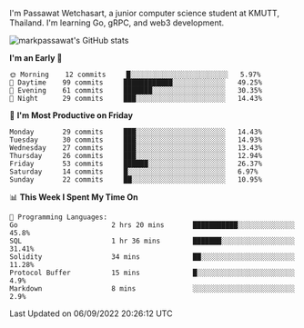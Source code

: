 
I'm Passawat Wetchasart, a junior computer science student at KMUTT, Thailand. I'm learning Go, gRPC, and web3 development.


![markpassawat's GitHub stats](https://github-readme-stats.vercel.app/api?username=markpassawat&show_icons=true&theme=radical)

<!--START_SECTION:waka-->
**I'm an Early 🐤** 

```text
🌞 Morning    12 commits     █░░░░░░░░░░░░░░░░░░░░░░░░   5.97% 
🌆 Daytime    99 commits     ████████████░░░░░░░░░░░░░   49.25% 
🌃 Evening    61 commits     ███████░░░░░░░░░░░░░░░░░░   30.35% 
🌙 Night      29 commits     ███░░░░░░░░░░░░░░░░░░░░░░   14.43%

```
📅 **I'm Most Productive on Friday** 

```text
Monday       29 commits     ███░░░░░░░░░░░░░░░░░░░░░░   14.43% 
Tuesday      30 commits     ███░░░░░░░░░░░░░░░░░░░░░░   14.93% 
Wednesday    27 commits     ███░░░░░░░░░░░░░░░░░░░░░░   13.43% 
Thursday     26 commits     ███░░░░░░░░░░░░░░░░░░░░░░   12.94% 
Friday       53 commits     ██████░░░░░░░░░░░░░░░░░░░   26.37% 
Saturday     14 commits     █░░░░░░░░░░░░░░░░░░░░░░░░   6.97% 
Sunday       22 commits     ██░░░░░░░░░░░░░░░░░░░░░░░   10.95%

```


📊 **This Week I Spent My Time On** 

```text
💬 Programming Languages: 
Go                       2 hrs 20 mins       ███████████░░░░░░░░░░░░░░   45.8% 
SQL                      1 hr 36 mins        ███████░░░░░░░░░░░░░░░░░░   31.41% 
Solidity                 34 mins             ██░░░░░░░░░░░░░░░░░░░░░░░   11.28% 
Protocol Buffer          15 mins             █░░░░░░░░░░░░░░░░░░░░░░░░   4.9% 
Markdown                 8 mins              ░░░░░░░░░░░░░░░░░░░░░░░░░   2.9%

```


 Last Updated on 06/09/2022 20:26:12 UTC
<!--END_SECTION:waka-->

<!--
**markpassawat/markpassawat** is a ✨ _special_ ✨ repository because its `README.md` (this file) appears on your GitHub profile.

Here are some ideas to get you started:

- 🔭 I’m currently working on ...
- 🌱 I’m currently learning ...
- 👯 I’m looking to collaborate on ...
- 🤔 I’m looking for help with ...
- 💬 Ask me about ...
- 📫 How to reach me: ...
- 😄 Pronouns: He/Him
- ⚡ Fun fact: ...
-->
